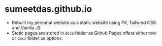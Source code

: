 # sumeetdas.github.io

* Rebuilt my personal website as a static website using F#, Tailwind CSS and Vanilla JS
* Static pages are stored in `docs` folder as Github Pages offers either root or `docs` folder as options.